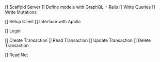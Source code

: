 [] Scaffold Server
[] Define models with GraphQL + Rails
[] Write Queries
[] Write Mutations

[] Setup Client
[] Interface with Apollo

[] Login

[] Create Transaction
[] Read Transaction
[] Update Transaction
[] Delete Transaction

[] Read Net

